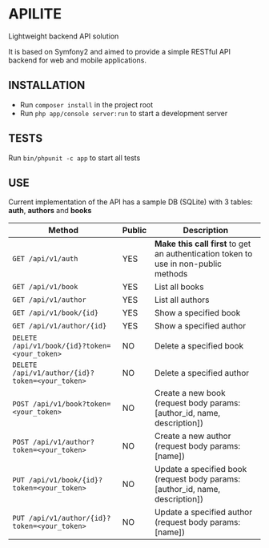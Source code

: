 APILITE
========================
Lightweight backend API solution

It is based on Symfony2 and aimed to provide a simple RESTful API backend for web and mobile applications.

INSTALLATION
--------------

* Run `composer install` in the project root
* Run `php app/console server:run` to start a development server

TESTS
--------------
Run `bin/phpunit -c app` to start all tests

USE
-------------
Current implementation of the API has a sample DB (SQLite) with 3 tables: **auth**, **authors** and **books**

Method|Public|Description
---|---|---
`GET /api/v1/auth`|YES|**Make this call first** to get an authentication token to use in non-public methods
`GET /api/v1/book`|YES|List all books
`GET /api/v1/author`|YES|List all authors
`GET /api/v1/book/{id}`|YES|Show a specified book
`GET /api/v1/author/{id}`|YES|Show a specified author
`DELETE /api/v1/book/{id}?token=<your_token>`|NO|Delete a specified book
`DELETE /api/v1/author/{id}?token=<your_token>`|NO|Delete a specified author
`POST /api/v1/book?token=<your_token>`|NO|Create a new book (request body params: [author_id, name, description])
`POST /api/v1/author?token=<your_token>`|NO|Create a new author (request body params: [name])
`PUT /api/v1/book/{id}?token=<your_token>`|NO|Update a specified book (request body params: [author_id, name, description])
`PUT /api/v1/author/{id}?token=<your_token>`|NO|Update a specified author (request body params: [name])

